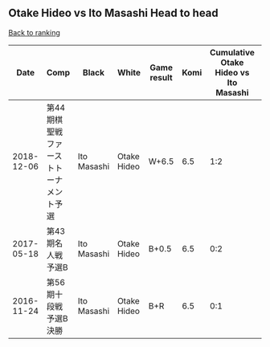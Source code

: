 ## Otake Hideo vs Ito Masashi Head to head

[Back to ranking](../../index.md)




| **Date** | **Comp** | **Black** | **White** | **Game result** | **Komi** | **Cumulative Otake Hideo vs Ito Masashi** | **Otake Hideo streak** | **Ito Masashi streak** | 
| --- | --- | --- | --- | --- | --- | --- | --- | --- |
| 2018-12-06 | 第44期棋聖戦ファーストトーナメント予選 | Ito Masashi | Otake Hideo | W+6.5 | 6.5 | 1:2 | 1 | 0 | 
| 2017-05-18 | 第43期名人戦　予選B | Ito Masashi | Otake Hideo | B+0.5 | 6.5 | 0:2 | 0 | 2 | 
| 2016-11-24 | 第56期十段戦　予選B決勝 | Ito Masashi | Otake Hideo | B+R | 6.5 | 0:1 | 0 | 1 |




